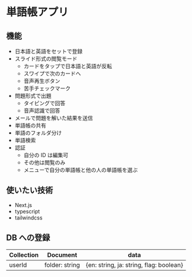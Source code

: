 # 単語帳アプリ

## 機能

- 日本語と英語をセットで登録
- スライド形式の閲覧モード
  - カードをタップで日本語と英語が反転
  - スワイプで次のカードへ
  - 音声再生ボタン
  - 苦手チェックマーク
- 問題形式で出題
  - タイピングで回答
  - 音声認識で回答
- メールで問題を解いた結果を送信
- 単語帳の共有
- 単語のフォルダ分け
- 単語検索
- 認証
  - 自分の ID は編集可
  - その他は閲覧のみ
  - メニューで自分の単語帳と他の人の単語帳を選ぶ

## 使いたい技術

- Next.js
- typescript
- tailwindcss

## DB への登録

| Collection | Document       | data                                    |
| ---------- | -------------- | --------------------------------------- |
| userId     | folder: string | {en: string, ja: string, flag: boolean} |
